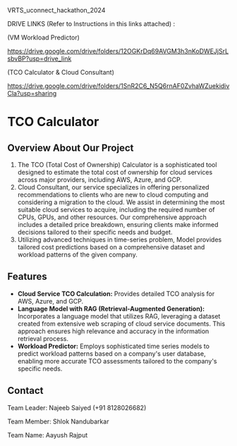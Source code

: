 
VRTS_uconnect_hackathon_2024

DRIVE LINKS (Refer to Instructions in this links attached) :

(VM Workload Predictor) 

https://drive.google.com/drive/folders/12OGKrDq69AVGM3h3nKoDWEJjSrLsbvBP?usp=drive_link


(TCO Calculator & Cloud Consultant) 


https://drive.google.com/drive/folders/1SnR2C6_N5Q6rnAF0ZvhaWZuekidivCla?usp=sharing

# TCO Calculator

## Overview About Our Project
1. The TCO (Total Cost of Ownership) Calculator is a sophisticated tool designed to estimate the total cost of ownership for cloud services across major providers, including AWS, Azure, and GCP. 
2. Cloud Consultant, our service specializes in offering personalized recommendations to clients who are new to cloud computing and considering a migration to the cloud. We assist in determining the most suitable cloud services to acquire, including the required number of CPUs, GPUs, and other resources. Our comprehensive approach includes a detailed price breakdown, ensuring clients make informed decisions tailored to their specific needs and budget.
3. Utilizing advanced techniques in time-series problem, Model provides tailored cost predictions based on a comprehensive dataset and workload patterns of the given company.

## Features
- **Cloud Service TCO Calculation:** Provides detailed TCO analysis for AWS, Azure, and GCP.
- **Language Model with RAG (Retrieval-Augmented Generation):** Incorporates a language model that utilizes RAG, leveraging a dataset created from extensive web scraping of cloud service documents. This approach ensures high relevance and accuracy in the information retrieval process.
- **Workload Predictor:** Employs sophisticated time series models to predict workload patterns based on a company's user database, enabling more accurate TCO assessments tailored to the company's specific needs.

## Contact

Team Leader: Najeeb Saiyed (+91 8128026682)


Team Member: Shlok Nandubarkar


Team Name: Aayush Rajput
